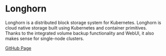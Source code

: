 # Longhorn

Longhorn is a distributed block storage system for Kubernetes. Longhorn is cloud native storage built using Kubernetes and container primitives. Thanks to the integrated volume backup functionality and WebUI, it also makes sense for single-node clusters.

[GitHub Page](https://github.com/longhorn/longhorn)